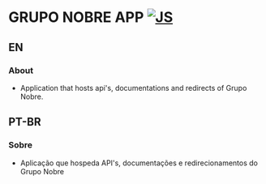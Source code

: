 # GRUPO NOBRE APP [![JS](https://skills.thijs.gg/icons?i=html,css,js,nodejs)](https://skills.thijs.gg)
## EN
### About
- Application that hosts api's, documentations and redirects of Grupo Nobre.

## PT-BR
### Sobre
- Aplicação que hospeda API's, documentações e redirecionamentos do Grupo Nobre
